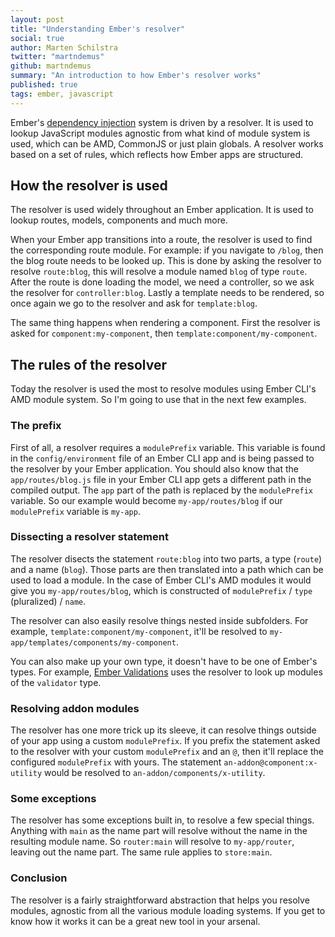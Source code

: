 ```yaml
---
layout: post
title: "Understanding Ember's resolver"
social: true
author: Marten Schilstra
twitter: "martndemus"
github: martndemus
summary: "An introduction to how Ember's resolver works"
published: true
tags: ember, javascript
---
```


Ember's [dependency injection](https://guides.emberjs.com/v2.8.0/applications/dependency-injection/) system is driven by a resolver.
It is used to lookup JavaScript modules agnostic from what kind of module system is used, which can be AMD, CommonJS or just plain globals.
A resolver works based on a set of rules, which reflects how Ember apps are structured.

## How the resolver is used

The resolver is used widely throughout an Ember application.
It is used to lookup routes, models, components and much more.

When your Ember app transitions into a route, the resolver is used to find the corresponding route module. 
For example: if you navigate to `/blog`, then the blog route needs to be looked up. 
This is done by asking the resolver to resolve `route:blog`, this will resolve a module named `blog` of type `route`.
After the route is done loading the model, we need a controller, so we ask the resolver for `controller:blog`. 
Lastly a template needs to be rendered, so once again we go to the resolver and ask for `template:blog`.

The same thing happens when rendering a component. First the resolver is asked for `component:my-component`,
then `template:component/my-component`.

## The rules of the resolver

Today the resolver is used the most to resolve modules using Ember CLI's AMD module system.
So I'm going to use that in the next few examples.

### The prefix

First of all, a resolver requires a `modulePrefix` variable.
This variable is found in the `config/environment` file of an Ember CLI app and is being passed to the resolver by your Ember application.
You should also know that the `app/routes/blog.js` file in your Ember CLI app gets a different path in the compiled output.
The `app` part of the path is replaced by the `modulePrefix` variable. So our example would become `my-app/routes/blog` if our `modulePrefix` variable is `my-app`.

### Dissecting a resolver statement

The resolver disects the statement `route:blog` into two parts, a type (`route`) and a name (`blog`). Those parts are then translated into a path which can be used to load a module.
In the case of Ember CLI's AMD modules it would give you `my-app/routes/blog`, which is constructed of `modulePrefix` / `type` (pluralized) / `name`.

The resolver can also easily resolve things nested inside subfolders.
For example, `template:component/my-component`, it'll be resolved to `my-app/templates/components/my-component`.

You can also make up your own type, it doesn't have to be one of Ember's types.
For example, [Ember Validations](https://github.com/DockYard/ember-validations) uses the resolver to look up modules of the `validator` type.

### Resolving addon modules 

The resolver has one more trick up its sleeve, it can resolve things outside of your app using a custom `modulePrefix`.
If you prefix the statement asked to the resolver with your custom `modulePrefix` and an `@`, then it'll replace the configured `modulePrefix` with yours.
The statement `an-addon@component:x-utility` would be resolved to `an-addon/components/x-utility`.

### Some exceptions

The resolver has some exceptions built in, to resolve a few special things. 
Anything with `main` as the name part will resolve without the name in the resulting module name.
So `router:main` will resolve to `my-app/router`, leaving out the name part. The same rule applies to `store:main`.

### Conclusion

The resolver is a fairly straightforward abstraction that helps you resolve modules, agnostic from all the various module loading systems.
If you get to know how it works it can be a great new tool in your arsenal.
